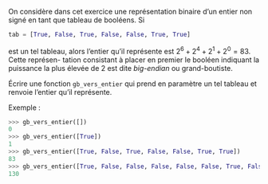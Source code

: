 
On considère dans cet exercice une représentation binaire d’un entier non signé en tant que
tableau de booléens.
Si


```python
tab = [True, False, True, False, False, True, True]
```

est un tel tableau, alors l’entier qu’il représente est $2^6 +2^4 + 2^1 + 2^0 = 83$. Cette représen-
tation consistant à placer en premier le booléen indiquant la puissance la plus élevée de 2
est dite *big-endian* ou grand-boutiste.


Écrire une fonction `gb_vers_entier` qui prend en paramètre un tel tableau et renvoie
l’entier qu’il représente.


Exemple :

```python
>>> gb_vers_entier([])
0
>>> gb_vers_entier([True])
1
>>> gb_vers_entier([True, False, True, False, False, True, True])
83
>>> gb_vers_entier([True, False, False, False, False, False, True, False])
130
```